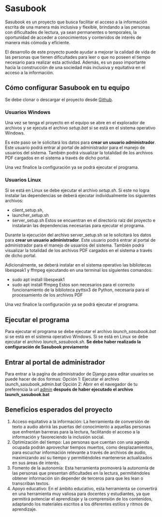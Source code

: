 # Sasubook

Sasubook es un proyecto que busca facilitar el acceso a la información escrita de una manera más inclusiva y flexible, brindando a las personas con dificultades de lectura, ya sean permanentes o temporales, la oportunidad de acceder a conocimientos y contenidos de interés de manera más cómoda y eficiente. 

El desarrollo de este proyecto puede ayudar a mejorar la calidad de vida de las personas que tienen dificultades para leer o que no poseen el tiempo necesario para realizar esta actividad. Además, es un paso importante hacia la construcción de una sociedad más inclusiva y equitativa en el acceso a la información.

## Cómo configurar Sasubook en tu equipo
Se debe clonar o descargar el proyecto desde [Github](https://github.com/RhonalG24/Sasubook). 

### Usuarios Windows
Una vez se tenga el proyecto en el equipo se abre en el explorador de archivos y se ejecuta el archivo *setup.bat* si se está en el sistema operativo Windows. 

Es este paso se le solicitará los datos para **crear un usuario administrador**. Este usuario podrá entrar al portal de administrador para el manejo de usuarios del sistema. También podrá visualizar la totalidad de los archivos PDF cargados en el sistema a través de dicho portal.

Una vez finalice la configuración ya se podrá ejecutar el programa.

### Usuarios Linux
Si se está en Linux se debe ejecutar el archivo *setup.sh*. Si este no logra instalar las dependencias se deberá ejecutar individualmente los siguientes archivos: 
- client_setup.sh,
- launcher_setup.sh
- server_setup.sh
Estos se encuentran en el directorio raíz del proyecto e instalarán las dependencias necesarias para ejecutar el programa. 

Durante la ejecución del archivo server_setup.sh se le solicitará los datos para **crear un usuario administrador**. Este usuario podrá entrar al portal de administrador para el manejo de usuarios del sistema. También podrá visualizar la totalidad de los archivos PDF cargados en el sistema a través de dicho portal.

Adicionalmente, se deberá instalar en el sistema operativo las bibliotecas libespeak1 y ffmpeg ejecutando en una terminal los siguientes comandos:
- sudo apt install libespeak1
- sudo apt install ffmpeg
Estos son necesarios para el correcto funcionamiento de la biblioteca pyttsx3 de Python, necesaria para el procesamiento de los archivos PDF

Una vez finalice la configuración ya se podrá ejecutar el programa.

## Ejecutar el programa

Para ejecutar el programa se debe ejecutar el archivo *launch_sasubook.bat* si se está en el sistema operativo Windows. Si se está en Linux se debe ejecutar el archivo *launch_sasubook.sh*. **Se debe haber realizado la configuración de Sasubook previamente**

## Entrar al portal de administrador
Para entrar a la pagína de administrador de Django para editar usuarios se puede hacer de dos formas:
  Opción 1: Ejecutar el archivo launch_sasubook_admin.bat
  Opción 2: Abrir en el navegador de tu preferencia la url [admin](http://localhost:8000/admin/) **después de haber ejecutado el archivo launch_sasubook.bat**

## Beneficios esperados del proyecto
1. Acceso equitativo a la información: La herramienta de conversión de texto a audio abrirá las puertas del conocimiento a aquellas personas que enfrentan barreras para la lectura, facilitando el acceso a la información y favoreciendo la inclusión social. 
2. Optimización del tiempo: Las personas que cuentan con una agenda ocupada podrán aprovechar tiempos muertos, como desplazamientos, para escuchar información relevante a través de archivos de audio, maximizando así su tiempo y permitiéndoles mantenerse actualizados en sus áreas de interés. 
3. Fomento de la autonomía: Esta herramienta promoverá la autonomía de las personas que presentan dificultades en la lectura, permitiéndoles obtener información sin depender de terceros para que les lean o transcriban textos.
4. Apoyo educativo: En el ámbito educativo, esta herramienta se convertirá en una herramienta muy valiosa para docentes y estudiantes, ya que permitirá potenciar el aprendizaje y la comprensión de los contenidos, adaptando los materiales escritos a los diferentes estilos y ritmos de aprendizaje.